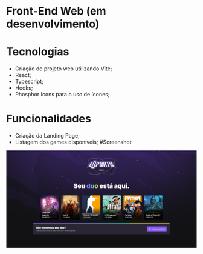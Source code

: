 # Front-End Web (em desenvolvimento)

# Tecnologias 
 - Criação do projeto web utilizando Vite;
 - React;
 - Typescript;
 - Hooks;
 - Phosphor Icons para o uso de ícones;

# Funcionalidades 
 - Criação da Landing Page;
 - Listagem dos games disponíveis;
#Screenshot

![Tela](https://github.com/GabrielASF2/nlw-esports/blob/main/.github/web.png)
